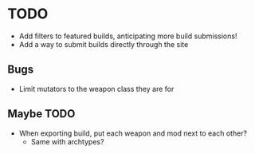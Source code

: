 # TODO

- Add filters to featured builds, anticipating more build submissions!
- Add a way to submit builds directly through the site

## Bugs

- Limit mutators to the weapon class they are for

## Maybe TODO

- When exporting build, put each weapon and mod next to each other?
  - Same with archtypes?

